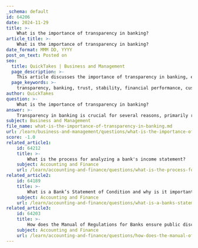 ```yaml
---
_schema: default
id: 64206
date: 2024-11-29
title: >-
    What is the importance of transparency in banking?
article_title: >-
    What is the importance of transparency in banking?
date_format: MMM DD, YYYY
post_on_text: Posted on
seo:
  title: QuickTakes | Business and Management
  page_description: >-
    This article discusses the importance of transparency in banking, emphasizing its role in building trust, ensuring regulatory compliance, enhancing market efficiency, managing risks, and improving financial performance.
  page_keywords: >-
    transparency, banking, trust, stability, financial performance, customer loyalty, regulatory compliance, market efficiency, risk management, public disclosure
author: QuickTakes
question: >-
    What is the importance of transparency in banking?
answer: >-
    Transparency in banking is crucial for several reasons, primarily revolving around trust, stability, and financial performance. Here are the key points highlighting its importance:\n\n1. **Building Trust**: Transparency fosters trust between financial institutions and their customers. By openly communicating policies, fees, charges, and interest rates, banks can establish a transparent relationship with their clients. This trust is essential for customer loyalty and long-term relationships.\n\n2. **Regulatory Compliance**: As regulatory bodies increasingly emphasize the need for transparency, banks that adhere to these standards not only fulfill legal obligations but also enhance their reputation. The International Monetary Fund (IMF) has actively promoted transparency, recognizing its role in maintaining financial stability.\n\n3. **Market Efficiency**: Increased transparency can expand the market for a bank's stock and lower its cost of capital. Research indicates that transparency positively affects financial performance, as it allows investors to make informed decisions, thereby enhancing market efficiency.\n\n4. **Risk Management**: Transparency in banking operations can help mitigate risks. By providing clear and accessible information, banks can better manage their risk profiles and contribute to the overall stability of the financial system. Studies have shown that transparency can influence the risk profile of individual banks and the financial system as a whole.\n\n5. **Financial Performance**: Empirical studies suggest that there is a positive correlation between transparency and bank profitability. Increased transparency can lead to better financial performance by improving profit efficiency and reducing the cost of capital.\n\n6. **Public Disclosure**: Transparency involves the public disclosure of financial information, which is essential for stakeholders, including shareholders and regulators. This openness not only enhances accountability but also supports informed decision-making by all parties involved.\n\nIn summary, transparency in banking is not merely a regulatory requirement; it is a strategic imperative that enhances trust, stability, and financial performance, ultimately benefiting both the institutions and their customers.
subject: Business and Management
file_name: what-is-the-importance-of-transparency-in-banking.md
url: /learn/business-and-management/questions/what-is-the-importance-of-transparency-in-banking
score: -1.0
related_article1:
    id: 64212
    title: >-
        What is the process for analyzing a bank's income statement?
    subject: Accounting and Finance
    url: /learn/accounting-and-finance/questions/what-is-the-process-for-analyzing-a-banks-income-statement
related_article2:
    id: 64189
    title: >-
        What is a Bank’s Statement of Condition and why is it important?
    subject: Accounting and Finance
    url: /learn/accounting-and-finance/questions/what-is-a-banks-statement-of-condition-and-why-is-it-important
related_article3:
    id: 64203
    title: >-
        How does the Manual of Regulations for Banks ensure public disclosures of financial information?
    subject: Accounting and Finance
    url: /learn/accounting-and-finance/questions/how-does-the-manual-of-regulations-for-banks-ensure-public-disclosures-of-financial-information
---
```


&nbsp;